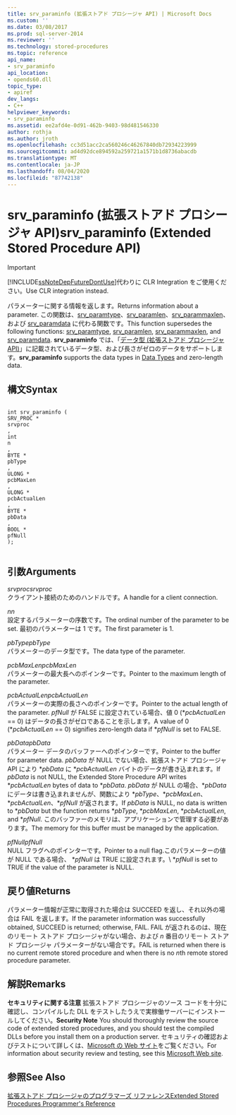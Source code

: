 ```yaml
---
title: srv_paraminfo (拡張ストアド プロシージャ API) | Microsoft Docs
ms.custom: ''
ms.date: 03/08/2017
ms.prod: sql-server-2014
ms.reviewer: ''
ms.technology: stored-procedures
ms.topic: reference
api_name:
- srv_paraminfo
api_location:
- opends60.dll
topic_type:
- apiref
dev_langs:
- C++
helpviewer_keywords:
- srv_paraminfo
ms.assetid: ee2afd4e-0d91-462b-9403-98d481546330
author: rothja
ms.author: jroth
ms.openlocfilehash: cc3d51acc2ca560246c46267840db72934223999
ms.sourcegitcommit: ad4d92dce894592a259721a1571b1d8736abacdb
ms.translationtype: MT
ms.contentlocale: ja-JP
ms.lasthandoff: 08/04/2020
ms.locfileid: "87742138"
---
```

# <a name="srv_paraminfo-extended-stored-procedure-api"></a><span data-ttu-id="35fff-102">srv_paraminfo (拡張ストアド プロシージャ API)</span><span class="sxs-lookup"><span data-stu-id="35fff-102">srv_paraminfo (Extended Stored Procedure API)</span></span>
    
> [!IMPORTANT]  
>  [!INCLUDE[ssNoteDepFutureDontUse](../../includes/ssnotedepfuturedontuse-md.md)]<span data-ttu-id="35fff-103">代わりに CLR Integration をご使用ください。</span><span class="sxs-lookup"><span data-stu-id="35fff-103">Use CLR integration instead.</span></span>  
  
 <span data-ttu-id="35fff-104">パラメーターに関する情報を返します。</span><span class="sxs-lookup"><span data-stu-id="35fff-104">Returns information about a parameter.</span></span> <span data-ttu-id="35fff-105">この関数は、[srv_paramtype](srv-paramtype-extended-stored-procedure-api.md)、[srv_paramlen](srv-paramlen-extended-stored-procedure-api.md)、[srv_parammaxlen](srv-parammaxlen-extended-stored-procedure-api.md)、および [srv_paramdata](srv-paramdata-extended-stored-procedure-api.md) に代わる関数です。</span><span class="sxs-lookup"><span data-stu-id="35fff-105">This function supersedes the following functions: [srv_paramtype](srv-paramtype-extended-stored-procedure-api.md), [srv_paramlen](srv-paramlen-extended-stored-procedure-api.md), [srv_parammaxlen](srv-parammaxlen-extended-stored-procedure-api.md), and [srv_paramdata](srv-paramdata-extended-stored-procedure-api.md).</span></span> <span data-ttu-id="35fff-106">**srv_paraminfo** では、「[データ型 (拡張ストアド プロシージャ API)](data-types-extended-stored-procedure-api.md)」に記載されているデータ型、および長さがゼロのデータをサポートします。</span><span class="sxs-lookup"><span data-stu-id="35fff-106">**srv_paraminfo** supports the data types in [Data Types](data-types-extended-stored-procedure-api.md) and zero-length data.</span></span>  
  
## <a name="syntax"></a><span data-ttu-id="35fff-107">構文</span><span class="sxs-lookup"><span data-stu-id="35fff-107">Syntax</span></span>  
  
```  
  
int srv_paraminfo (  
SRV_PROC *  
srvproc  
,  
int  
n  
,  
BYTE *  
pbType  
,  
ULONG *  
pcbMaxLen  
,  
ULONG *  
pcbActualLen  
,  
BYTE *  
pbData  
,  
BOOL *  
pfNull  
);  
  
```  
  
## <a name="arguments"></a><span data-ttu-id="35fff-108">引数</span><span class="sxs-lookup"><span data-stu-id="35fff-108">Arguments</span></span>  
 <span data-ttu-id="35fff-109">*srvproc*</span><span class="sxs-lookup"><span data-stu-id="35fff-109">*srvproc*</span></span>  
 <span data-ttu-id="35fff-110">クライアント接続のためのハンドルです。</span><span class="sxs-lookup"><span data-stu-id="35fff-110">A handle for a client connection.</span></span>  
  
 <span data-ttu-id="35fff-111">*n*</span><span class="sxs-lookup"><span data-stu-id="35fff-111">*n*</span></span>  
 <span data-ttu-id="35fff-112">設定するパラメーターの序数です。</span><span class="sxs-lookup"><span data-stu-id="35fff-112">The ordinal number of the parameter to be set.</span></span> <span data-ttu-id="35fff-113">最初のパラメーターは 1 です。</span><span class="sxs-lookup"><span data-stu-id="35fff-113">The first parameter is 1.</span></span>  
  
 <span data-ttu-id="35fff-114">*pbType*</span><span class="sxs-lookup"><span data-stu-id="35fff-114">*pbType*</span></span>  
 <span data-ttu-id="35fff-115">パラメーターのデータ型です。</span><span class="sxs-lookup"><span data-stu-id="35fff-115">The data type of the parameter.</span></span>  
  
 <span data-ttu-id="35fff-116">*pcbMaxLen*</span><span class="sxs-lookup"><span data-stu-id="35fff-116">*pcbMaxLen*</span></span>  
 <span data-ttu-id="35fff-117">パラメーターの最大長へのポインターです。</span><span class="sxs-lookup"><span data-stu-id="35fff-117">Pointer to the maximum length of the parameter.</span></span>  
  
 <span data-ttu-id="35fff-118">*pcbActualLen*</span><span class="sxs-lookup"><span data-stu-id="35fff-118">*pcbActualLen*</span></span>  
 <span data-ttu-id="35fff-119">パラメーターの実際の長さへのポインターです。</span><span class="sxs-lookup"><span data-stu-id="35fff-119">Pointer to the actual length of the parameter.</span></span> <span data-ttu-id="35fff-120">*pfNull* が FALSE に設定されている場合、値 0 (\**pcbActualLen* == 0) はデータの長さがゼロであることを示します。</span><span class="sxs-lookup"><span data-stu-id="35fff-120">A value of 0 (\**pcbActualLen* == 0) signifies zero-length data if \**pfNull* is set to FALSE.</span></span>  
  
 <span data-ttu-id="35fff-121">*pbData*</span><span class="sxs-lookup"><span data-stu-id="35fff-121">*pbData*</span></span>  
 <span data-ttu-id="35fff-122">パラメーター データのバッファーへのポインターです。</span><span class="sxs-lookup"><span data-stu-id="35fff-122">Pointer to the buffer for parameter data.</span></span> <span data-ttu-id="35fff-123">*pbData* が NULL でない場合、拡張ストアド プロシージャ API により \**pbData* に \**pcbActualLen* バイトのデータが書き込まれます。</span><span class="sxs-lookup"><span data-stu-id="35fff-123">If *pbData* is not NULL, the Extended Store Procedure API writes \**pcbActualLen* bytes of data to \**pbData*.</span></span> <span data-ttu-id="35fff-124">*pbData* が NULL の場合、\**pbData* にデータは書き込まれませんが、関数により \**pbType*、\**pcbMaxLen*、\**pcbActualLen*、\**pfNull* が返されます。</span><span class="sxs-lookup"><span data-stu-id="35fff-124">If *pbData* is NULL, no data is written to \**pbData* but the function returns \**pbType*, \**pcbMaxLen*, \**pcbActualLen*, and \**pfNull*.</span></span> <span data-ttu-id="35fff-125">このバッファーのメモリは、アプリケーションで管理する必要があります。</span><span class="sxs-lookup"><span data-stu-id="35fff-125">The memory for this buffer must be managed by the application.</span></span>  
  
 <span data-ttu-id="35fff-126">*pfNull*</span><span class="sxs-lookup"><span data-stu-id="35fff-126">*pfNull*</span></span>  
 <span data-ttu-id="35fff-127">NULL フラグへのポインターです。</span><span class="sxs-lookup"><span data-stu-id="35fff-127">Pointer to a null flag.</span></span><span data-ttu-id="35fff-128">このパラメーターの値が NULL である場合、 \**pfNull* は TRUE に設定されます。</span><span class="sxs-lookup"><span data-stu-id="35fff-128">\ **pfNull* is set to TRUE if the value of the parameter is NULL.</span></span>  
  
## <a name="returns"></a><span data-ttu-id="35fff-129">戻り値</span><span class="sxs-lookup"><span data-stu-id="35fff-129">Returns</span></span>  
 <span data-ttu-id="35fff-130">パラメーター情報が正常に取得された場合は SUCCEED を返し、それ以外の場合は FAIL を返します。</span><span class="sxs-lookup"><span data-stu-id="35fff-130">If the parameter information was successfully obtained, SUCCEED is returned; otherwise, FAIL.</span></span> <span data-ttu-id="35fff-131">FAIL が返されるのは、現在のリモート ストアド プロシージャがない場合、および *n* 番目のリモート ストアド プロシージャ パラメーターがない場合です。</span><span class="sxs-lookup"><span data-stu-id="35fff-131">FAIL is returned when there is no current remote stored procedure and when there is no *n*th remote stored procedure parameter.</span></span>  
  
## <a name="remarks"></a><span data-ttu-id="35fff-132">解説</span><span class="sxs-lookup"><span data-stu-id="35fff-132">Remarks</span></span>  
 <span data-ttu-id="35fff-133">**セキュリティに関する注意** 拡張ストアド プロシージャのソース コードを十分に確認し、コンパイルした DLL をテストしたうえで実稼働サーバーにインストールしてください。</span><span class="sxs-lookup"><span data-stu-id="35fff-133">**Security Note** You should thoroughly review the source code of extended stored procedures, and you should test the compiled DLLs before you install them on a production server.</span></span> <span data-ttu-id="35fff-134">セキュリティの確認およびテストについて詳しくは、[Microsoft の Web サイト](https://go.microsoft.com/fwlink/?LinkID=54761&amp;clcid=0x409https://msdn.microsoft.com/security/)をご覧ください。</span><span class="sxs-lookup"><span data-stu-id="35fff-134">For information about security review and testing, see this [Microsoft Web site](https://go.microsoft.com/fwlink/?LinkID=54761&amp;clcid=0x409https://msdn.microsoft.com/security/).</span></span>  
  
## <a name="see-also"></a><span data-ttu-id="35fff-135">参照</span><span class="sxs-lookup"><span data-stu-id="35fff-135">See Also</span></span>  
 [<span data-ttu-id="35fff-136">拡張ストアド プロシージャのプログラマーズ リファレンス</span><span class="sxs-lookup"><span data-stu-id="35fff-136">Extended Stored Procedures Programmer's Reference</span></span>](database-engine-extended-stored-procedures-reference.md)  
  
  
